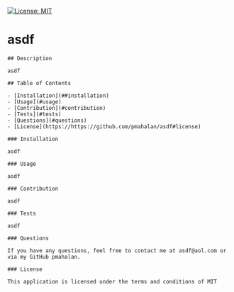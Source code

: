 
  [![License: MIT](https://img.shields.io/badge/License-MIT-yellow.svg)](https://opensource.org/licenses/MIT)

  # asdf

    ## Description

    asdf
    
    ## Table of Contents

    - [Installation](##installation)
    - [Usage](#usage)
    - [Contribution](#contribution)
    - [Tests](#tests)
    - [Questions](#questions)
    - [License](https://https://github.com/pmahalan/asdf#license)

    ### Installation
    
    asdf

    ### Usage
    
    asdf

    ### Contribution
    
    asdf

    ### Tests

    asdf

    ### Questions

    If you have any questions, feel free to contact me at asdf@aol.com or via my GitHub pmahalan.

    ### License
    
    This application is licensed under the terms and conditions of MIT
